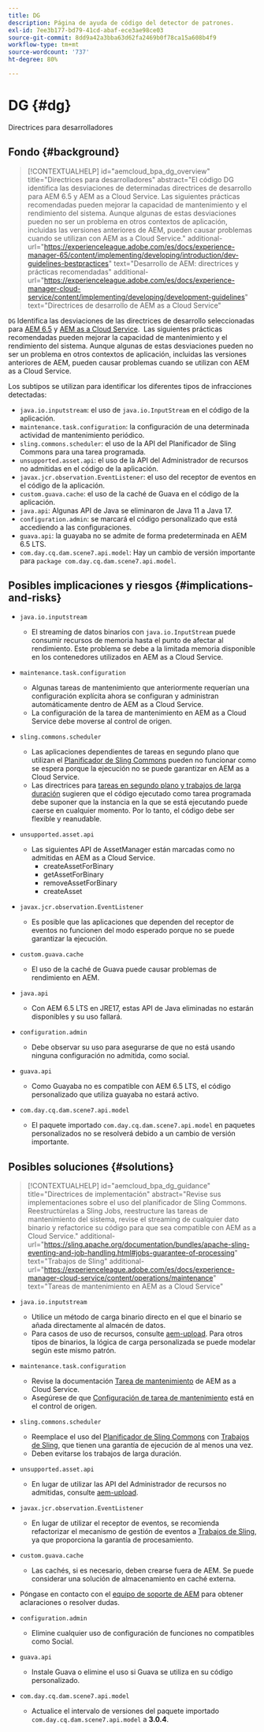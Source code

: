 ```yaml
---
title: DG
description: Página de ayuda de código del detector de patrones.
exl-id: 7ee3b177-bd79-41cd-abaf-ece3ae98ce03
source-git-commit: 8dd9a42a3bba63d62fa2469b0f78ca15a608b4f9
workflow-type: tm+mt
source-wordcount: '737'
ht-degree: 80%

---
```


# DG {#dg}

Directrices para desarrolladores

## Fondo {#background}

>[!CONTEXTUALHELP]
>id="aemcloud_bpa_dg_overview"
>title="Directrices para desarrolladores"
>abstract="El código DG identifica las desviaciones de determinadas directrices de desarrollo para AEM 6.5 y AEM as a Cloud Service. Las siguientes prácticas recomendadas pueden mejorar la capacidad de mantenimiento y el rendimiento del sistema. Aunque algunas de estas desviaciones pueden no ser un problema en otros contextos de aplicación, incluidas las versiones anteriores de AEM, pueden causar problemas cuando se utilizan con AEM as a Cloud Service."
>additional-url="https://experienceleague.adobe.com/es/docs/experience-manager-65/content/implementing/developing/introduction/dev-guidelines-bestpractices" text="Desarrollo de AEM: directrices y prácticas recomendadas"
>additional-url="https://experienceleague.adobe.com/es/docs/experience-manager-cloud-service/content/implementing/developing/development-guidelines" text="Directrices de desarrollo de AEM as a Cloud Service"


`DG` Identifica las desviaciones de las directrices de desarrollo seleccionadas para [AEM 6.5](https://experienceleague.adobe.com/es/docs/experience-manager-65/content/implementing/developing/introduction/dev-guidelines-bestpractices) y [AEM as a Cloud Service](https://experienceleague.adobe.com/es/docs/experience-manager-cloud-service/content/implementing/developing/development-guidelines).  Las siguientes prácticas recomendadas pueden mejorar la capacidad de mantenimiento y el rendimiento del sistema. Aunque algunas de estas desviaciones pueden no ser un problema en otros contextos de aplicación, incluidas las versiones anteriores de AEM, pueden causar problemas cuando se utilizan con AEM as a Cloud Service.

Los subtipos se utilizan para identificar los diferentes tipos de infracciones detectadas:

* `java.io.inputstream`: el uso de `java.io.InputStream` en el código de la aplicación.
* `maintenance.task.configuration`: la configuración de una determinada actividad de mantenimiento periódico.
* `sling.commons.scheduler`: el uso de la API del Planificador de Sling Commons para una tarea programada.
* `unsupported.asset.api`: el uso de la API del Administrador de recursos no admitidas en el código de la aplicación.
* `javax.jcr.observation.EventListener`: el uso del receptor de eventos en el código de la aplicación.
* `custom.guava.cache`: el uso de la caché de Guava en el código de la aplicación.
* `java.api`: Algunas API de Java se eliminaron de Java 11 a Java 17.
* `configuration.admin`: se marcará el código personalizado que está accediendo a las configuraciones.
* `guava.api`: la guayaba no se admite de forma predeterminada en AEM 6.5 LTS.
* `com.day.cq.dam.scene7.api.model`: Hay un cambio de versión importante para `package com.day.cq.dam.scene7.api.model`.

## Posibles implicaciones y riesgos {#implications-and-risks}

* `java.io.inputstream`
   * El streaming de datos binarios con `java.io.InputStream` puede consumir recursos de memoria hasta el punto de afectar al rendimiento. Este problema se debe a la limitada memoria disponible en los contenedores utilizados en AEM as a Cloud Service.

* `maintenance.task.configuration`
   * Algunas tareas de mantenimiento que anteriormente requerían una configuración explícita ahora se configuran y administran automáticamente dentro de AEM as a Cloud Service.
   * La configuración de la tarea de mantenimiento en AEM as a Cloud Service debe moverse al control de origen.

* `sling.commons.scheduler`
   * Las aplicaciones dependientes de tareas en segundo plano que utilizan el [Planificador de Sling Commons](https://sling.apache.org/documentation/bundles/scheduler-service-commons-scheduler.html) pueden no funcionar como se espera porque la ejecución no se puede garantizar en AEM as a Cloud Service.
   * Las directrices para [tareas en segundo plano y trabajos de larga duración](https://experienceleague.adobe.com/es/docs/experience-manager-cloud-service/content/implementing/developing/development-guidelines#background-tasks-and-long-running-jobs) sugieren que el código ejecutado como tarea programada debe suponer que la instancia en la que se está ejecutando puede caerse en cualquier momento. Por lo tanto, el código debe ser flexible y reanudable.

* `unsupported.asset.api`
   * Las siguientes API de AssetManager están marcadas como no admitidas en AEM as a Cloud Service.
      * createAssetForBinary
      * getAssetForBinary
      * removeAssetForBinary
      * createAsset

* `javax.jcr.observation.EventListener`
   * Es posible que las aplicaciones que dependen del receptor de eventos no funcionen del modo esperado porque no se puede garantizar la ejecución.

* `custom.guava.cache`
   * El uso de la caché de Guava puede causar problemas de rendimiento en AEM.

* `java.api`
   * Con AEM 6.5 LTS en JRE17, estas API de Java eliminadas no estarán disponibles y su uso fallará.

* `configuration.admin`
   * Debe observar su uso para asegurarse de que no está usando ninguna configuración no admitida, como social.

* `guava.api`
   * Como Guayaba no es compatible con AEM 6.5 LTS, el código personalizado que utiliza guayaba no estará activo.

* `com.day.cq.dam.scene7.api.model`
   * El paquete importado `com.day.cq.dam.scene7.api.model` en paquetes personalizados no se resolverá debido a un cambio de versión importante.


## Posibles soluciones {#solutions}

>[!CONTEXTUALHELP]
>id="aemcloud_bpa_dg_guidance"
>title="Directrices de implementación"
>abstract="Revise sus implementaciones sobre el uso del planificador de Sling Commons. Reestructúrelas a Sling Jobs, reestructure las tareas de mantenimiento del sistema, revise el streaming de cualquier dato binario y refactorice su código para que sea compatible con AEM as a Cloud Service."
>additional-url="https://sling.apache.org/documentation/bundles/apache-sling-eventing-and-job-handling.html#jobs-guarantee-of-processing" text="Trabajos de Sling"
>additional-url="https://experienceleague.adobe.com/es/docs/experience-manager-cloud-service/content/operations/maintenance" text="Tareas de mantenimiento en AEM as a Cloud Service"

* `java.io.inputstream`
   * Utilice un método de carga binario directo en el que el binario se añada directamente al almacén de datos.
   * Para casos de uso de recursos, consulte [aem-upload](https://github.com/adobe/aem-upload). Para otros tipos de binarios, la lógica de carga personalizada se puede modelar según este mismo patrón.

* `maintenance.task.configuration`
   * Revise la documentación [Tarea de mantenimiento](https://experienceleague.adobe.com/es/docs/experience-manager-cloud-service/content/operations/maintenance) de AEM as a Cloud Service.
   * Asegúrese de que [Configuración de tarea de mantenimiento](https://experienceleague.adobe.com/es/docs/experience-manager-cloud-service/content/implementing/deploying/overview#maintenance-tasks-configuration-in-source-control) está en el control de origen.

* `sling.commons.scheduler`
   * Reemplace el uso del [Planificador de Sling Commons](https://sling.apache.org/documentation/bundles/scheduler-service-commons-scheduler.html) con [Trabajos de Sling](https://sling.apache.org/documentation/bundles/apache-sling-eventing-and-job-handling.html#jobs-guarantee-of-processing), que tienen una garantía de ejecución de al menos una vez.
   * Deben evitarse los trabajos de larga duración.

* `unsupported.asset.api`
   * En lugar de utilizar las API del Administrador de recursos no admitidas, consulte [aem-upload](https://github.com/adobe/aem-upload).

* `javax.jcr.observation.EventListener`
   * En lugar de utilizar el receptor de eventos, se recomienda refactorizar el mecanismo de gestión de eventos a [Trabajos de Sling](https://sling.apache.org/documentation/bundles/apache-sling-eventing-and-job-handling.html#jobs-guarantee-of-processing), ya que proporciona la garantía de procesamiento.

* `custom.guava.cache`
   * Las cachés, si es necesario, deben crearse fuera de AEM. Se puede considerar una solución de almacenamiento en caché externa.
* Póngase en contacto con el [equipo de soporte de AEM](https://helpx.adobe.com/es/enterprise/using/support-for-experience-cloud.html) para obtener aclaraciones o resolver dudas.

* `configuration.admin`
   * Elimine cualquier uso de configuración de funciones no compatibles como Social.

* `guava.api`
   * Instale Guava o elimine el uso si Guava se utiliza en su código personalizado.

* `com.day.cq.dam.scene7.api.model`
   * Actualice el intervalo de versiones del paquete importado `com.day.cq.dam.scene7.api.model` a **3.0.4**.
